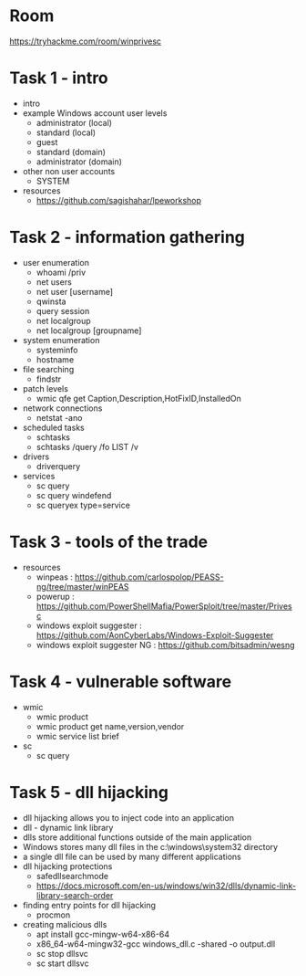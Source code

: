 # Room
https://tryhackme.com/room/winprivesc

# Task 1 - intro
* intro
* example Windows account user levels
    * administrator (local)
    * standard (local)
    * guest
    * standard (domain)
    * administrator (domain)
* other non user accounts
    * SYSTEM
* resources
    * https://github.com/sagishahar/lpeworkshop

# Task 2 - information gathering
* user enumeration
    * whoami /priv
    * net users
    * net user [username]
    * qwinsta
    * query session
    * net localgroup
    * net localgroup [groupname]
* system enumeration
    * systeminfo
    * hostname
* file searching
    * findstr
* patch levels
    * wmic qfe get Caption,Description,HotFixID,InstalledOn
* network connections
    * netstat -ano
* scheduled tasks
    * schtasks
    * schtasks /query /fo LIST /v
* drivers
    * driverquery
* services
    * sc query
    * sc query windefend
    * sc queryex type=service

# Task 3 - tools of the trade
* resources
    * winpeas : https://github.com/carlospolop/PEASS-ng/tree/master/winPEAS
    * powerup : https://github.com/PowerShellMafia/PowerSploit/tree/master/Privesc
    * windows exploit suggester : https://github.com/AonCyberLabs/Windows-Exploit-Suggester
    * windows exploit suggester NG : https://github.com/bitsadmin/wesng

# Task 4 - vulnerable software
* wmic
    * wmic product
    * wmic product get name,version,vendor
    * wmic service list brief
* sc
    * sc query

# Task 5 - dll hijacking
* dll hijacking allows you to inject code into an application
* dll - dynamic link library
* dlls store additional functions outside of the main application
* Windows stores many dll files in the c:\windows\system32 directory
* a single dll file can be used by many different applications
* dll hijacking protections
    * safedllsearchmode
    * https://docs.microsoft.com/en-us/windows/win32/dlls/dynamic-link-library-search-order
* finding entry points for dll hijacking
    * procmon
* creating malicious dlls
    * apt install gcc-mingw-w64-x86-64
    * x86_64-w64-mingw32-gcc windows_dll.c -shared -o output.dll
    * sc stop dllsvc
    * sc start dllsvc